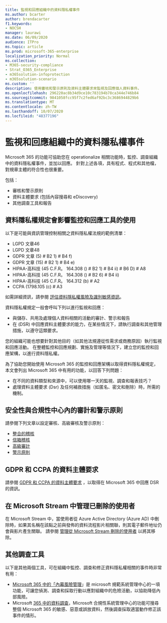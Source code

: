 ```yaml
---
title: 監視和回應組織中的資料隱私權事件
ms.author: bcarter
author: brendacarter
f1.keywords:
- NOCSH
manager: laurawi
ms.date: 06/09/2020
audience: ITPro
ms.topic: article
ms.prod: microsoft-365-enterprise
localization_priority: Normal
ms.collection:
- M365-security-compliance
- Strat_O365_Enterprise
- m365solution-infoprotection
- m365solution-scenario
ms.custom: ''
description: 使用審核和警示原則及資料主體要求來監視及回應個人資料事件。
ms.openlocfilehash: 296220ac8b34d9ce10c783194b78ca344e746b84
ms.sourcegitcommit: 9841058fcc95f7c2fed6af92bc3c3686944829b6
ms.translationtype: MT
ms.contentlocale: zh-TW
ms.lasthandoff: 10/07/2020
ms.locfileid: "48377196"
---
```

# <a name="monitor-and-respond-to-data-privacy-incidents-in-your-organization"></a>監視和回應組織中的資料隱私權事件

Microsoft 365 的功能可協助您在 operationalize 相關功能時，監控、調查組織中的資料隱私權事件，並加以回應。 針對上述各項，具有程式、程式和其他檔，對規章主體的符合性也很重要。

包括： 

- 審核和警示原則
- 資料主體要求 (包括內容搜尋和 eDiscovery) 
- 其他調查工具和報告

## <a name="data-privacy-regulations-impacting-the-use-of-monitoring-and-response-tools"></a>資料隱私權規定會影響監控和回應工具的使用

以下是可能與資訊管理控制相關之資料隱私權法規的範例清單：

- LGPD 文章46
- LGPD 文章48
- GDPR 文章 (5) # B2 1) # B4 f) 
- GDPR 文章 (15) # B2 1) # B4 e) 
- HIPAA-高科技 (45 C.F.R。 164.308 () # B2 1) # B4 ii) # B6 D) # A8
- HIPAA-高科技 (45 C.F.R。 164.308 () # B2 6) # B4 ii) 
- HIPAA-高科技 (45 C.F.R。 164.312 (b) # A2
- CCPA (1798.105 (c) # A3

如需詳細資訊，請參閱 [評估資料隱私權風險及識別敏感資訊](information-protection-deploy-assess.md)。

資料隱私權規定一般會呼叫下列以進行監視和回應：

- 與儲存、共用及處理個人資料相關的活動的審計、警示和報告
- 在 (DSR) 中回應資料主體要求的能力，在某些情況下，請執行調查和其他管理措施，以遵守這類要求。

您的組織可能也想要針對其他目的（如其他法規遵從性需求或商務原因）執行監視和回應活動。 在整體監控和回應規劃、實施及管理等情況下，建立您的監控和回應架構，以進行資料隱私權。

為了協助您開始使用 Microsoft 365 的監控和回應架構以取得資料隱私權規定，本文會列出 Microsoft 365 中有用的功能，以回答下列問題： 

- 在不同的資料類型和來源中，可以使用哪一天的監視、調查和報表技巧？
- 處理資料主體要求 (Dsr) 及任何補救措施（如匿名、密文和刪除）時，所需的機制。

## <a name="auditing-and-alert-policies-in-the-security-and-compliance-center"></a>安全性與合規性中心內的審計和警示原則

請參閱下列文章以設定審核、高級審核及警示原則：

- [整合的稽核](../compliance/search-the-audit-log-in-security-and-compliance.md)
- [信箱稽核](../compliance/enable-mailbox-auditing.md)
- [高級審計](../compliance/advanced-audit.md)
- [警示原則](../compliance/alert-policies.md)

## <a name="data-subject-requests-for-the-gdpr-and-ccpa"></a>GDPR 和 CCPA 的資料主體要求

請參閱 [GDPR 和 CCPA 的資料主體要求](../compliance/gdpr-dsr-office365.md) ，以取得在 Microsoft 365 中回應 DSR 的資訊。

## <a name="manage-deleted-users-in-microsoft-stream"></a>在 Microsoft Stream 中管理已刪除的使用者

在 Microsoft Stream 中，當使用者從 Azure Active Directory (Azure AD) 中刪除時，如果其名稱在該點之前與發佈的資料流程影片相關聯，則其電子郵件地址仍會與影片產生關聯。 請參閱 [管理從 Microsoft Stream 刪除的使用者](https://docs.microsoft.com/stream/managing-deleted-users) 以將其移除。

## <a name="additional-investigative-tools"></a>其他調查工具

以下是其他兩個工具，可在組織中監控、調查和修正資料隱私權相關的事件時非常有用：

- [Microsoft 365 中的「內幕風險管理](../compliance/insider-risk-management.md)」是 microsoft 規範系統管理中心的一項功能，可讓您偵測、調查和採取行動以應對組織中的危險活動，以協助降低內部風險。
- Microsoft [365 中的資料調查](../compliance/overview-data-investigations.md)，Microsoft 合規性系統管理中心的功能可搜尋整個 Microsoft 365 的敏感、惡意或誤放資料，然後調查採取適當動作修正該事件的情形。
